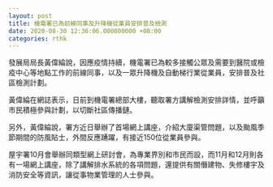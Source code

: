 ```yaml
---
layout: post
title: 機電署已為前線同事及升降機從業員安排普及檢測
date: 2020-08-30 12:36:06.000000000 +08:00
categories: rthk
---
```


發展局局長黃偉綸說，因應疫情持續，機電署已為較多接觸公眾及需要到醫院或檢疫中心等地點工作的前線同事，以及一眾升降機及自動梯行業從業員，安排普及社區檢測計劃。

黃偉綸在網誌表示，日前到機電署總部大樓，聽取署方講解檢測安排詳情，並呼籲市民積極參與計劃，以切斷社區傳播鏈。

另外，黃偉綸說，署方近日舉辦了首場網上講座，介紹大廈渠管問題，以及颱風季節期間的防風貼士，外間反應踴躍，有接近150位從業員參與。

屋宇署10月會舉辦同類型網上研討會，為專業界別和市民而設，而11月和12月則各有一場網上講座，除了講解排水系統的各項問題，還提供有關僭建物、失修樓宇及消防安全等資訊，讓從事物業管理的人士參與。
